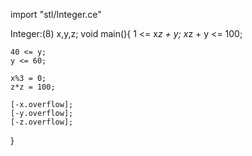 import "stl/Integer.ce"
    
Integer:(8) x,y,z;
void main(){
    1 <= x*z + y;
    x*z + y <= 100;
    
    40 <= y;
    y <= 60;
    
    x%3 = 0;
    z*z = 100;
    
    [-x.overflow];
    [-y.overflow];
    [-z.overflow];
}